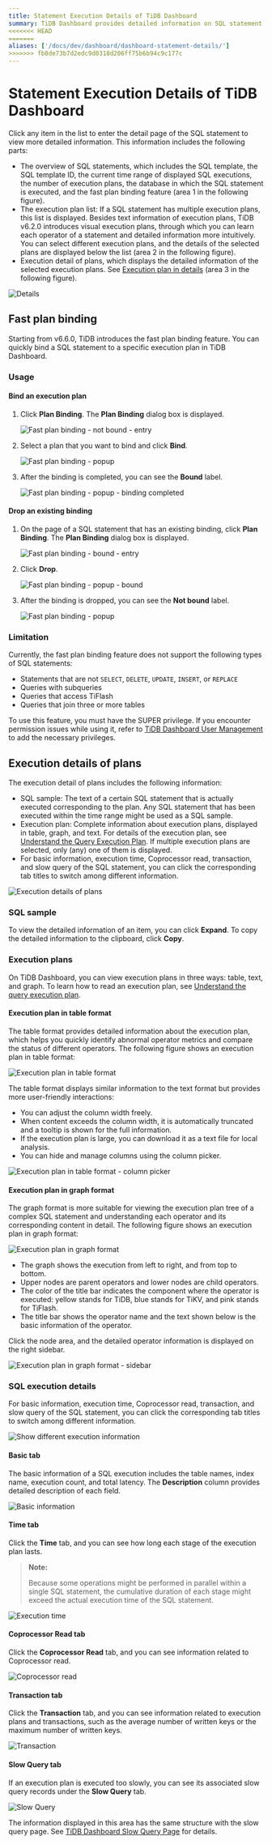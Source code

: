 ```yaml
---
title: Statement Execution Details of TiDB Dashboard
summary: TiDB Dashboard provides detailed information on SQL statement execution, including SQL template overview, execution plan list, and plan binding feature. Starting from v6.6.0, fast plan binding allows quick binding and dropping of execution plans. However, it has limitations and requires SUPER privilege. The execution detail of plans includes SQL sample, complete execution plan information, and basic execution details. Visual representations of execution plans are available in table, text, and graph formats. Additional tabs provide information on execution time, Coprocessor read, transaction, and slow queries.
<<<<<<< HEAD
=======
aliases: ['/docs/dev/dashboard/dashboard-statement-details/']
>>>>>>> fb8de73b7d2edc9d0318d206ff75b6b94c9c177c
---
```


# Statement Execution Details of TiDB Dashboard

Click any item in the list to enter the detail page of the SQL statement to view more detailed information. This information includes the following parts:

- The overview of SQL statements, which includes the SQL template, the SQL template ID, the current time range of displayed SQL executions, the number of execution plans, the database in which the SQL statement is executed, and the fast plan binding feature (area 1 in the following figure).
- The execution plan list: If a SQL statement has multiple execution plans, this list is displayed. Besides text information of execution plans, TiDB v6.2.0 introduces visual execution plans, through which you can learn each operator of a statement and detailed information more intuitively. You can select different execution plans, and the details of the selected plans are displayed below the list (area 2 in the following figure).
- Execution detail of plans, which displays the detailed information of the selected execution plans. See [Execution plan in details](#execution-details-of-plans) (area 3 in the following figure).

![Details](/media/dashboard/dashboard-statement-detail-v660.png)

## Fast plan binding

Starting from v6.6.0, TiDB introduces the fast plan binding feature. You can quickly bind a SQL statement to a specific execution plan in TiDB Dashboard.

### Usage

#### Bind an execution plan

1. Click **Plan Binding**. The **Plan Binding** dialog box is displayed.

    ![Fast plan binding - not bound - entry](/media/dashboard/dashboard-quick-binding-entry-notbound.png)

2. Select a plan that you want to bind and click **Bind**.

    ![Fast plan binding - popup](/media/dashboard/dashboard-quick-binding-popup-notbound.png)

3. After the binding is completed, you can see the **Bound** label.

    ![Fast plan binding - popup - binding completed](/media/dashboard/dashboard-quick-binding-popup-bound.png)

#### Drop an existing binding

1. On the page of a SQL statement that has an existing binding, click **Plan Binding**. The **Plan Binding** dialog box is displayed.

    ![Fast plan binding - bound - entry](/media/dashboard/dashboard-quick-binding-entry-bound.png)

2. Click **Drop**.

    ![Fast plan binding - popup - bound](/media/dashboard/dashboard-quick-binding-popup-bound.png)

3. After the binding is dropped, you can see the **Not bound** label.

    ![Fast plan binding - popup](/media/dashboard/dashboard-quick-binding-popup-notbound.png)

### Limitation

Currently, the fast plan binding feature does not support the following types of SQL statements:

- Statements that are not `SELECT`, `DELETE`, `UPDATE`, `INSERT`, or `REPLACE`
- Queries with subqueries
- Queries that access TiFlash
- Queries that join three or more tables

To use this feature, you must have the SUPER privilege. If you encounter permission issues while using it, refer to [TiDB Dashboard User Management](/dashboard/dashboard-user.md) to add the necessary privileges.

## Execution details of plans

The execution detail of plans includes the following information:

- SQL sample: The text of a certain SQL statement that is actually executed corresponding to the plan. Any SQL statement that has been executed within the time range might be used as a SQL sample.
- Execution plan: Complete information about execution plans, displayed in table, graph, and text. For details of the execution plan, see [Understand the Query Execution Plan](/explain-overview.md). If multiple execution plans are selected, only (any) one of them is displayed.
- For basic information, execution time, Coprocessor read, transaction, and slow query of the SQL statement, you can click the corresponding tab titles to switch among different information.

![Execution details of plans](/media/dashboard/dashboard-statement-plans-detail.png)

### SQL sample

To view the detailed information of an item, you can click **Expand**. To copy the detailed information to the clipboard, click **Copy**.

### Execution plans

On TiDB Dashboard, you can view execution plans in three ways: table, text, and graph. To learn how to read an execution plan, see [Understand the query execution plan](/explain-overview.md).

#### Execution plan in table format

The table format provides detailed information about the execution plan, which helps you quickly identify abnormal operator metrics and compare the status of different operators. The following figure shows an execution plan in table format:

![Execution plan in table format](/media/dashboard/dashboard-table-plan.png)

The table format displays similar information to the text format but provides more user-friendly interactions:

- You can adjust the column width freely.
- When content exceeds the column width, it is automatically truncated and a tooltip is shown for the full information.
- If the execution plan is large, you can download it as a text file for local analysis.
- You can hide and manage columns using the column picker.

![Execution plan in table format - column picker](/media/dashboard/dashboard-table-plan-columnpicker.png)

#### Execution plan in graph format

The graph format is more suitable for viewing the execution plan tree of a complex SQL statement and understanding each operator and its corresponding content in detail. The following figure shows an execution plan in graph format:

![Execution plan in graph format](/media/dashboard/dashboard-visual-plan-2.png)

- The graph shows the execution from left to right, and from top to bottom.
- Upper nodes are parent operators and lower nodes are child operators.
- The color of the title bar indicates the component where the operator is executed: yellow stands for TiDB, blue stands for TiKV, and pink stands for TiFlash.
- The title bar shows the operator name and the text shown below is the basic information of the operator.

Click the node area, and the detailed operator information is displayed on the right sidebar.

![Execution plan in graph format - sidebar](/media/dashboard/dashboard-visual-plan-popup.png)

### SQL execution details

For basic information, execution time, Coprocessor read, transaction, and slow query of the SQL statement, you can click the corresponding tab titles to switch among different information.

![Show different execution information](/media/dashboard/dashboard-slow-queries-detail2-v620.png)

#### Basic tab

The basic information of a SQL execution includes the table names, index name, execution count, and total latency. The **Description** column provides detailed description of each field.

![Basic information](/media/dashboard/dashboard-statement-plans-basic.png)

#### Time tab

Click the **Time** tab, and you can see how long each stage of the execution plan lasts.

> **Note:**
>
> Because some operations might be performed in parallel within a single SQL statement, the cumulative duration of each stage might exceed the actual execution time of the SQL statement.

![Execution time](/media/dashboard/dashboard-statement-plans-time.png)

#### Coprocessor Read tab

Click the **Coprocessor Read** tab, and you can see information related to Coprocessor read.

![Coprocessor read](/media/dashboard/dashboard-statement-plans-cop-read.png)

#### Transaction tab

Click the **Transaction** tab, and you can see information related to execution plans and transactions, such as the average number of written keys or the maximum number of written keys.

![Transaction](/media/dashboard/dashboard-statement-plans-transaction.png)

#### Slow Query tab

If an execution plan is executed too slowly, you can see its associated slow query records under the **Slow Query** tab.

![Slow Query](/media/dashboard/dashboard-statement-plans-slow-queries.png)

The information displayed in this area has the same structure with the slow query page. See [TiDB Dashboard Slow Query Page](/dashboard/dashboard-slow-query.md) for details.
